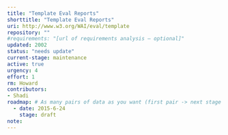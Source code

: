 ```yaml
---
title: "Template Eval Reports"
shorttitle: "Template Eval Reports"
uri: http://www.w3.org/WAI/eval/template
repository: ""
#requirements: "[url of requirements analysis – optional]"
updated: 2002
status: "needs update"
current-stage: maintenance
active: true
urgency: 4
effort: 1
rm: Howard
contributors:
- Shadi
roadmap: # As many pairs of data as you want (first pair -> next stage in the tool)
  - date: 2015-6-24
    stage: draft
note: 
---
```

